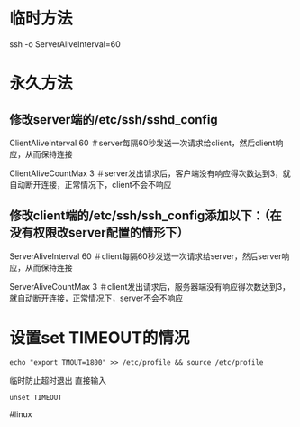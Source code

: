 # 临时方法
ssh -o ServerAliveInterval=60



# 永久方法

## 修改server端的/etc/ssh/sshd_config

ClientAliveInterval 60   ＃server每隔60秒发送一次请求给client，然后client响应，从而保持连接

ClientAliveCountMax 3  ＃server发出请求后，客户端没有响应得次数达到3，就自动断开连接，正常情况下，client不会不响应

 

## 修改client端的/etc/ssh/ssh_config添加以下：（在没有权限改server配置的情形下）

ServerAliveInterval 60     ＃client每隔60秒发送一次请求给server，然后server响应，从而保持连接

ServerAliveCountMax 3  ＃client发出请求后，服务器端没有响应得次数达到3，就自动断开连接，正常情况下，server不会不响应

# 设置set TIMEOUT的情况
```
echo "export TMOUT=1800" >> /etc/profile && source /etc/profile
```
临时防止超时退出
直接输入 
```
unset TIMEOUT
```
#linux 